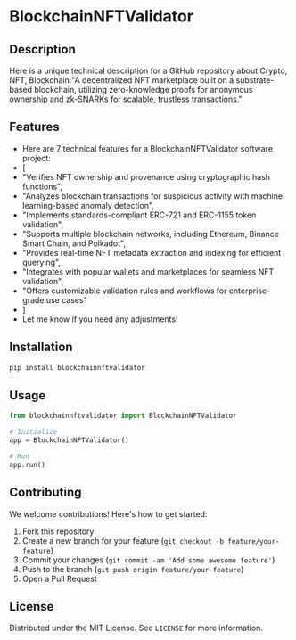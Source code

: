 # BlockchainNFTValidator

## Description

Here is a unique technical description for a GitHub repository about Crypto, NFT, Blockchain:"A decentralized NFT marketplace built on a substrate-based blockchain, utilizing zero-knowledge proofs for anonymous ownership and zk-SNARKs for scalable, trustless transactions."

## Features

- Here are 7 technical features for a BlockchainNFTValidator software project:
- [
- "Verifies NFT ownership and provenance using cryptographic hash functions",
- "Analyzes blockchain transactions for suspicious activity with machine learning-based anomaly detection",
- "Implements standards-compliant ERC-721 and ERC-1155 token validation",
- "Supports multiple blockchain networks, including Ethereum, Binance Smart Chain, and Polkadot",
- "Provides real-time NFT metadata extraction and indexing for efficient querying",
- "Integrates with popular wallets and marketplaces for seamless NFT validation",
- "Offers customizable validation rules and workflows for enterprise-grade use cases"
- ]
- Let me know if you need any adjustments!
## Installation

```bash
pip install blockchainnftvalidator
```

## Usage

```python
from blockchainnftvalidator import BlockchainNFTValidator

# Initialize
app = BlockchainNFTValidator()

# Run
app.run()
```

## Contributing

We welcome contributions! Here's how to get started:

1. Fork this repository
2. Create a new branch for your feature (`git checkout -b feature/your-feature`)
3. Commit your changes (`git commit -am 'Add some awesome feature'`)
4. Push to the branch (`git push origin feature/your-feature`)
5. Open a Pull Request

## License

Distributed under the MIT License. See `LICENSE` for more information.
